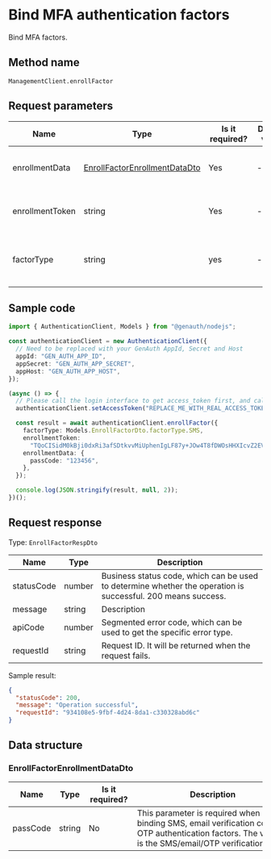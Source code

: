 # Bind MFA authentication factors

<!--
Warning ⚠️:
Do not modify this document directly,
https://github.com/Authing/authing-docs-factory
Use this project to generate
-->

<LastUpdated />

Bind MFA factors.

## Method name

`ManagementClient.enrollFactor`

## Request parameters

| Name            | Type                                                                       | <div style="width:80px">Is it required?</div> | <div style="width:60px">Default value</div> | <div style="width:300px">Description</div>                                                                                              | <div style="width:200px">Sample value</div>                                                                                                                                    |
| --------------- | -------------------------------------------------------------------------- | --------------------------------------------- | ------------------------------------------- | --------------------------------------------------------------------------------------------------------------------------------------- | ------------------------------------------------------------------------------------------------------------------------------------------------------------------------------ |
| enrollmentData  | <a href="#EnrollFactorEnrollmentDataDto">EnrollFactorEnrollmentDataDto</a> | Yes                                           | -                                           | Verification information required for the corresponding authentication factor when binding an MFA authentication factor.                |                                                                                                                                                                                |
| enrollmentToken | string                                                                     | Yes                                           | -                                           | The enrollmentToken returned by the "Initiate MFA authentication factor binding request" interface. This token is valid for one minute. | `TQoCISidM0kBji0dxRi3afSDtkvvMiUphenIgLF87y+JOw4T8fDWOsHHXIcvZ2EVESXhTrfGyh1iGf52Cg9e9byeFQvm1VZ0QWrwmzwpntFAVtf1IP9LqVhmzXhBMFvLOcU/z1Eh/n0CrwX0uHNpJoMW9lp9AqHd9HvauaGKX+Y=` |
| factorType      | string                                                                     | yes                                           | -                                           | MFA authentication factor type: <br>- `OTP`: OTP<br>- `SMS`: SMS<br>- `EMAIL`: Email<br>- `FACE`: Face<br>                              | `SMS`                                                                                                                                                                          |

## Sample code

```ts
import { AuthenticationClient, Models } from "@genauth/nodejs";

const authenticationClient = new AuthenticationClient({
  // Need to be replaced with your GenAuth AppId, Secret and Host
  appId: "GEN_AUTH_APP_ID",
  appSecret: "GEN_AUTH_APP_SECRET",
  appHost: "GEN_AUTH_APP_HOST",
});

(async () => {
  // Please call the login interface to get access_token first, and call the setAccessToken method to set access_token
  authenticationClient.setAccessToken("REPLACE_ME_WITH_REAL_ACCESS_TOKEN");

  const result = await authenticationClient.enrollFactor({
    factorType: Models.EnrollFactorDto.factorType.SMS,
    enrollmentToken:
      "TQoCISidM0kBji0dxRi3afSDtkvvMiUphenIgLF87y+JOw4T8fDWOsHHXIcvZ2EVESXhTrfGyh1iGf52Cg9e9byeFQvm1VZ0QWrwmzwpntFAVtf1IP9LqVhmzXhBMFvLOcU/z1Eh/n0CrwX0uHNpJoMW9lp9AqHd9HvauaGKX+Y=",
    enrollmentData: {
      passCode: "123456",
    },
  });

  console.log(JSON.stringify(result, null, 2));
})();
```

## Request response

Type: `EnrollFactorRespDto`

| Name       | Type   | Description                                                                                                  |
| ---------- | ------ | ------------------------------------------------------------------------------------------------------------ |
| statusCode | number | Business status code, which can be used to determine whether the operation is successful. 200 means success. |
| message    | string | Description                                                                                                  |
| apiCode    | number | Segmented error code, which can be used to get the specific error type.                                      |
| requestId  | string | Request ID. It will be returned when the request fails.                                                      |

Sample result:

```json
{
  "statusCode": 200,
  "message": "Operation successful",
  "requestId": "934108e5-9fbf-4d24-8da1-c330328abd6c"
}
```

## Data structure

### <a id="EnrollFactorEnrollmentDataDto"></a> EnrollFactorEnrollmentDataDto

| Name     | Type   | <div style="width:80px">Is it required?</div> | <div style="width:300px">Description</div>                                                                                                             | <div style="width:200px">Sample value</div> |
| -------- | ------ | --------------------------------------------- | ------------------------------------------------------------------------------------------------------------------------------------------------------ | ------------------------------------------- |
| passCode | string | No                                            | This parameter is required when binding SMS, email verification code, or OTP authentication factors. The value is the SMS/email/OTP verification code. | `123456`                                    |
